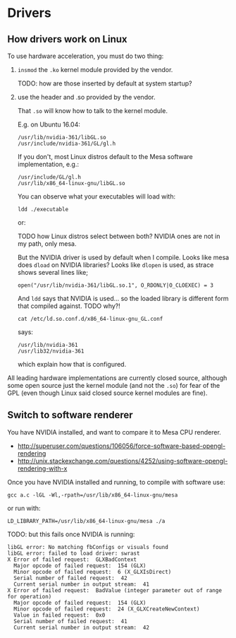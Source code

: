 # Drivers

## How drivers work on Linux

To use hardware acceleration, you must do two thing:

1.  `insmod` the `.ko` kernel module provided by the vendor.

    TODO: how are those inserted by default at system startup?

1.  use the header and .so provided by the vendor.

    That `.so` will know how to talk to the kernel module.

    E.g. on Ubuntu 16.04:

        /usr/lib/nvidia-361/libGL.so
        /usr/include/nvidia-361/GL/gl.h

    If you don't, most Linux distros default to the Mesa software implementation, e.g.:

        /usr/include/GL/gl.h
        /usr/lib/x86_64-linux-gnu/libGL.so

    You can observe what your executables will load with:

        ldd ./executable

    or:


    TODO how Linux distros select between both? NVIDIA ones are not in my path, only mesa.

    But the NVIDIA driver is used by default when I compile. Looks like mesa does `dload` on NVIDIA libraries? Looks like `dlopen` is used, as strace shows several lines like;

        open("/usr/lib/nvidia-361/libGL.so.1", O_RDONLY|O_CLOEXEC) = 3

    And `ldd` says that NVIDIA is used... so the loaded library is different form that compiled against. TODO why?!

        cat /etc/ld.so.conf.d/x86_64-linux-gnu_GL.conf

    says:

        /usr/lib/nvidia-361
        /usr/lib32/nvidia-361

    which explain how that is configured.

All leading hardware implementations are currently closed source, although some open source just the kernel module (and not the `.so`) for fear of the GPL (even though Linux said closed source kernel modules are fine).

## Switch to software renderer

You have NVIDIA installed, and want to compare it to Mesa CPU renderer.

- <http://superuser.com/questions/106056/force-software-based-opengl-rendering>
- <http://unix.stackexchange.com/questions/4252/using-software-opengl-rendering-with-x>

Once you have NVIDIA installed and running, to compile with software use:

    gcc a.c -lGL -Wl,-rpath=/usr/lib/x86_64-linux-gnu/mesa

or run with:

    LD_LIBRARY_PATH=/usr/lib/x86_64-linux-gnu/mesa ./a

TODO: but this fails once NVIDIA is running:

    libGL error: No matching fbConfigs or visuals found
    libGL error: failed to load driver: swrast
    X Error of failed request:  GLXBadContext
      Major opcode of failed request:  154 (GLX)
      Minor opcode of failed request:  6 (X_GLXIsDirect)
      Serial number of failed request:  42
      Current serial number in output stream:  41
    X Error of failed request:  BadValue (integer parameter out of range for operation)
      Major opcode of failed request:  154 (GLX)
      Minor opcode of failed request:  24 (X_GLXCreateNewContext)
      Value in failed request:  0x0
      Serial number of failed request:  41
      Current serial number in output stream:  42
